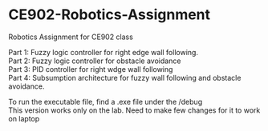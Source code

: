 # CE902-Robotics-Assignment
Robotics Assignment for CE902 class

Part 1: Fuzzy logic controller for right edge wall following.\
Part 2: Fuzzy logic controller for obstacle avoidance\
Part 3: PID controller for right wdge wall following\
Part 4: Subsumption architecture for fuzzy wall following and obstacle avoidance.

To run the executable file, find a .exe file under the /debug\
This version works only on the lab. Need to make few changes for it to work on laptop
